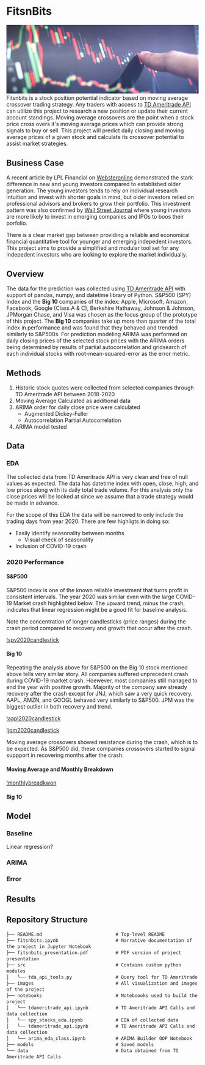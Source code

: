 # FitsnBits
![banner](https://github.com/yunghanjeong/fitsnbits/blob/main/images/banner_fidelity.png?raw=true)
Fitsnbits is a stock position potential indicator based on moving average crossover trading strategy. Any traders with access to [TD Ameritrade API](https://developer.tdameritrade.com/apis) can utilize this project to research a new position or update their current account standings. Moving average crossovers are the point when a stock price cross overs it's moving average prices which can provide strong signals to buy or sell. This project will predict daily closing and moving average prices of a given stock and calculate its crossover potential to assist market strategies. 


## Business Case
A recent article by LPL Financial on [Websteronline](https://public.websteronline.com/articles/investments-insights/how-different-generations-invest) demonstrated the stark difference in new and young investors compared to established older generation. The young investors tends to rely on individual research intuition and invest with shorter goals in mind, but older investors relied on professional advisors and brokers to grow their portfolio. This investment pattern was also confirmed by [Wall Street Journal](https://www.wsj.com/articles/the-baby-boomer-vs-millennial-investment-smackdown-11559813581) where young investors are more likely to invest in emerging companies and IPOs to boos their porfolio. 

There is a clear market gap between providing a reliable and economical financial quantitative tool for younger and emerging indepedent investors. This project aims to provide a simplified and modular tool set for any indepedent investors who are looking to explore the market individually.

## Overview
 The data for the prediction was collected using [TD Ameritrade API](https://developer.tdameritrade.com/apis) with support of pandas, numpy, and datetime library of Python. S&P500 (SPY) Index and the **Big 10** companies of the index: Apple, Microsoft, Amazon, Facebook, Google (Class A & C), Berkshire Hathaway, Johnson & Johnson, JPMorgan Chase, and Visa was chosen as the focus group of the prototype of this project. The **Big 10** companies take up more than quarter of the total index in performance and was found that they behaved and trended similarly to S&P500s. For prediction modeling ARIMA was performed on daily closing prices of the selected stock prices with the ARIMA orders being determined by results of partial autocorrelation and gridsearch of each individual stocks with root-mean-squared-error as the error metric. 

## Methods
1. Historic stock quotes were collected from selected companies through TD Ameritrade API between 2018-2020
2. Moving Average Calculated as additional data
3. ARIMA order for daily close price were calculated
    - Augmented Dickey-Fuller
    - Autocorrelation Partial Autocorrelation
4. ARIMA model tested

## Data 
### EDA
The collected data from TD Ameritrade API is very clean and free of null values as expected. The data has datetime index with open, close, high, and low prices along with its daily total trade volume. For this analysis only the close prices will be looked at since we assume that a trade strategy would be made in advance. 

For the scope of this EDA the data will be narrowed to only include the trading days from year 2020. There are few highligts in doing so:

- Easily identify seasonality between months
    - Visual check of seasonality
- Inclusion of COVID-19 crash 
    
### 2020 Performance

#### S&P500
S&P500 index is one of the known reliable investment that turns profit in consistent intervals. The year 2020 was similar even with the large COVID-19 Market crash highlighted below. The upward trend, minus the crash, indicates that linear regression might be a good fit for baseline analysis. 

Note the concentration of longer candlesticks (price ranges) during the crash period compared to recovery and growth that occur after the crash. 

[!spy2020candlestick](https://github.com/yunghanjeong/fitsnbits/blob/main/images/spy_2020_candlestick.png?raw=true)

#### Big 10
Repeating the analysis above for S&P500 on the Big 10 stock mentioned above tells very similar story. All companies suffered unprecedent crash during COVID-19 market crash. Hoewever, most companies still managed to end the year with positive growth. Majority of the company saw stready recovery after the crash except for JNJ, which saw a very quick recovery. AAPL, AMZN, and GOOGL behaved very similarly to S&P500. JPM was the biggest outlier in both recovery and trend.

[!aapl2020candlestick](https://github.com/yunghanjeong/fitsnbits/blob/main/images/aapl_2020_candlestick.png?raw=true)

[!jpm2020candlestick](https://github.com/yunghanjeong/fitsnbits/blob/main/images/jpm_2020_candlestick.png?raw=true)


Moving average crossovers showed resistance during the crash, which is to be expected. As S&P500 did, these companies crossovers started to signal suppport in recovering months after the crash. 

#### Moving Average and Monthly Breakdown
[!monthlybreadkwon](https://github.com/yunghanjeong/fitsnbits/blob/main/images/SPY_2020_monthly.png?raw=true)

#### Big 10

## Model
### Baseline
Linear regression?

### ARIMA

### Error

## Results
<!---
1. Historic stock quotes were collected from selected companies through TD Ameritrade API between 2018-2020, exclusing the COVID-19 market crash.
2. The collected data was cleaned and stored as CSV using pandas and datetime libraries.
3. Autocorrelation and Partial Autocorelation (ACF and PACF) of individual stocks were calculated for base AR order of ARIMA.
4. GridSearch was performed on rest of ARIMA orders (I and MA) to find the orders that provided the least amount of error based on RMSE.
5. The optimal ARIMA orders were used to predict on daily prices on weekly ranges (5 days) with 25 days of data.
6. Overall RMSE was found for prediction evaluation.

## ARIMA Model Selection (ACF and PACF)
ACF and PACF of all selected stocks demonstrated very similar results where the ACF has steady drop over the lags and PACF having sharp drop after lag 2. This provides a starting point of the ARIMA model at AR order of 2. 

![s&p500](https://github.com/yunghanjeong/fitsnbits/blob/main/images/SPY.acf_pacf.png?raw=true)

Based on the starting point of AR(2), the rest of ARIMA orders were determined by gridsearch with RMSE as the metric. The order of I was limited to the max AR order minus 1 (1) and the order of MA was limited to the maximum order of AR (2). The gridsearch resulted in most models with ARIMA order of (2, 1, 1) with JPM ARIMA order of (2, 0, 2) and GOOGL ARIMA order fo (2, 0, 1).

## Results
Overall, all models predicted daily closing prices accurately with %RMSE ranging from 1.5-3% of respective stock prices. Below are the three best performing models, which are S&P500, JPMorgan Chase, and VISA. 

### BEST
![s&p500](https://github.com/yunghanjeong/fitsnbits/blob/main/images/V_prediction.png?raw=true)
![JPM](https://github.com/yunghanjeong/fitsnbits/blob/main/images/JPM_prediction.png?raw=true)
![VISA](https://github.com/yunghanjeong/fitsnbits/blob/main/images/SPY_prediction.png?raw=true)

However, there was some irregularities that significantly impacted this model. On Google class C stock (GOOG) the prediction overshot steep climbs and drops resulting in significant jumps in peaks and valleys. Johnson and Johnson (JNJ) behaved similarly with very promiment jumps between the peaks and the valleys of daily prices. 

### WORST
![GOOG](https://github.com/yunghanjeong/fitsnbits/blob/main/images/GOOG_prediction.png?raw=true)
![JNJ](https://github.com/yunghanjeong/fitsnbits/blob/main/images/JNJ_prediction.png?raw=true)

## Conclusion
Overall, all prediction made in this project yielded more than satisfactory results with all models performing very accurately in the long run. Further work is necessary to stabilize the models sudden drops, especially the inclusion of flash crash due to COVID-19 breakout. This can be tacked by inclusion of seasonality and exogenous variable (SARIMAX) and custom regression model built on neural net with RNN or LSTM layers for inclusion of model "memories".

## Future Works

- Create more stable model through inclusion of seasonality and exogenous variable (SARIMAX)
- Develop custom regression model through neural net
- Streamline process for less end-user programming
- Deploy application or library of final model for ease of use
- Stabilize the model and include COVID-19 crash. 
--->
## Repository Structure
```
├── README.md                           # Top-level README
├── fitsnbits.ipynb                     # Narrative documentation of the project in Jupyter Notebook
├── fitsnbits_presentation.pdf          # PDF version of project presentation
├── src                                 # Contains custom python modules
│   └── tda_api_tools.py                # Query tool for TD Ameritrade
├── images                              # All visualization and images of the project
├── notebooks                           # Noteboooks used to build the project
│   └── tdameritrade_api.ipynb          # TD Ameritrade API Calls and data collection
│   └── spy_stocks_eda.ipynb            # EDA of collected data
│   └── tdameritrade_api.ipynb          # TD Ameritrade API Calls and data collection
│   └── arima_eda_class.ipynb           # ARIMA Builder OOP Notebook
├── models                              # Saved models
└── data                                # Data obtained from TD Ameritrade API Calls
```